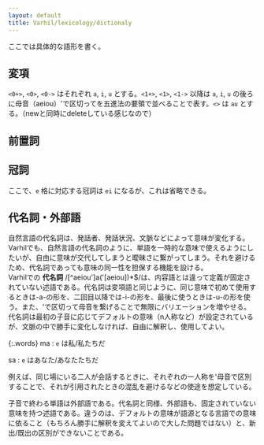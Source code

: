 ```yaml
---
layout: default
title: Varhil/lexicology/dictionaly
---
```


ここでは具体的な語形を書く。

## 変項
`<0+>`, `<0>`, `<0->`  はそれぞれ `a`, `i`, `u` とする。`<1+>`, `<1>`, `<1->` 以降は `a`, `i`, `u` の後ろに母音（aeiou）'で区切ってを五進法の要領で並べることで表す。`<>` は `au` とする。（newと同時にdeleteしている感じなので）

## 前置詞

## 冠詞
ここで、`e` 格に対応する冠詞は `ei` になるが、これは省略できる。

## 代名詞・外部語
自然言語の代名詞は、発話者、発話状況、文脈などによって意味が変化する。Varhilでも、自然言語の代名詞のように、単語を一時的な意味で使えるようにしたいが、自由に意味が交代してしまうと曖昧さに繋がってしまう。それを避けるため、代名詞であっても意味の同一性を担保する機能を設ける。  
Varhilでの **代名詞** /[^aeiou']a('[aeiou])\*$/は、内容語とは違って定義が固定されていない述語である。代名詞は変項語と同じように、同じ意味で初めて使用するときは-a-の形を、二回目以降では-i-の形を、最後に使うときは-u-の形を使う。また、'で区切って母音を繋げることで無限にバリエーションを増やせる。代名詞は最初の子音に応じてデフォルトの意味（n人称など）が設定されているが、文脈の中で勝手に変化しなければ、自由に解釈し、使用してよい。  

{:.words}
ma
: `e` は私/私たちだ

sa
: `e` はあなた/あなたたちだ

例えば、同じ場にいる二人が会話するときに、それぞれの一人称を'母音で区別することで、それが引用されたときの混乱を避けるなどの使途を想定している。

子音で終わる単語は外部語である。代名詞と同様、外部語も、固定されていない意味を持つ述語である。違うのは、デフォルトの意味が語源となる言語での意味に依ること（もちろん勝手に解釈を変えてよいので大した問題ではない）と、新出/既出の区別ができないことである。
